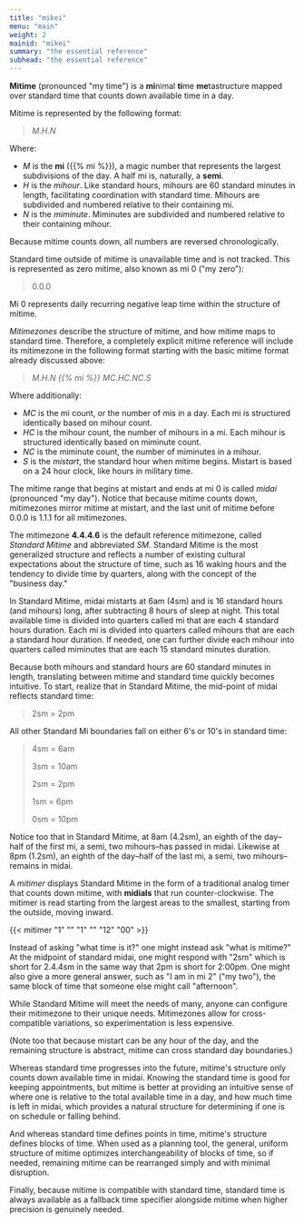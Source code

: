 ```yaml
---
title: "mikei"
menu: "main"
weight: 2 
mainid: "mikei"
summary: "the essential reference"
subhead: "the essential reference"
---
```


**Mitime** (pronounced "my time") is a **mi**nimal **ti**me **me**tastructure mapped over standard time that counts down available time in a day.

Mitime is represented by the following format:  

> *M.H.N* 

Where:
- *M* is the **mi** ({{% mi %}}), a magic number that represents the largest subdivisions of the day. A half mi is, naturally, a **semi**.
- *H* is the *mihour*. Like standard hours, mihours are 60 standard minutes in length, facilitating coordination with standard time. Mihours are subdivided and numbered relative to their containing mi.
- *N* is the *miminute*. Miminutes are subdivided and numbered relative to their containing mihour. 

Because mitime counts down, all numbers are reversed chronologically.

Standard time outside of mitime is unavailable time and is not tracked. This is represented as zero mitime, also known as mi 0 ("my zero"):

> 0.0.0

Mi 0 represents daily recurring negative leap time within the structure of mitime.

*Mitimezones* describe the structure of mitime, and how mitime maps to standard time. Therefore, a completely explicit mitime reference will include its mitimezone in the following format starting with the basic mitime format already discussed above:

> *M.H.N {{% mi %}} MC.HC.NC.S* 

Where additionally:
- *MC* is the mi count, or the number of mis in a day. Each mi is structured identically based on mihour count.
- *HC* is the mihour count, the number of mihours in a mi. Each mihour is structured identically based on miminute count.
- *NC* is the miminute count, the number of miminutes in a mihour.
- *S* is the *mistart*, the standard hour  when mitime begins. Mistart is based on a 24 hour clock, like hours in military time.  

The mitime range that begins at mistart and ends at mi 0 is called *midai* (pronounced "my day"). Notice that because mitime counts down, mitimezones mirror mitime at mistart, and the last unit of mitime before 0.0.0 is 1.1.1 for all mitimezones. 

The mitimezone **4.4.4.6** is the default reference mitimezone, called *Standard Mitime* and abbreviated *SM*. Standard Mitime is the most generalized structure and reflects a number of existing cultural expectations about the structure of time, such as 16 waking hours and the tendency to divide time by quarters, along with the concept of the "business day." 

In Standard Mitime, midai mistarts at 6am (4sm) and is 16 standard hours (and mihours) long, after subtracting 8 hours of sleep at night. This total available time is divided into quarters called mi that are each 4 standard hours duration. Each mi is divided into quarters called mihours that are each a standard hour duration. If needed, one can further divide each mihour into quarters called miminutes that are each 15 standard minutes duration. 

Because both mihours and standard hours are 60 standard minutes in length, translating between mitime and standard time quickly becomes intuitive. To start, realize that in Standard Mitime, the mid-point of midai reflects standard time:

> 2sm = 2pm

All other Standard Mi boundaries fall on either 6's or 10's in standard time:

> 4sm = 6am
> 
> 3sm = 10am
> 
> 2sm = 2pm
> 
> 1sm = 6pm
> 
> 0sm = 10pm

Notice too that in Standard Mitime, at 8am (4.2sm), an eighth of the day–half of the first mi, a semi, two mihours–has passed in midai. Likewise at 8pm (1.2sm), an eighth of the day–half of the last mi, a semi, two mihours–remains in midai.

A *mitimer* displays Standard Mitime in the form of a traditional analog timer that counts down mitime, with **midials** that run counter-clockwise. The mitimer is read starting from the largest areas to the smallest, starting from the outside, moving inward.

{{< mitimer "1" "" "1" "" "12" "00" >}}

Instead of asking "what time is it?" one might instead ask "what is mitime?" At the midpoint of standard midai, one might respond with "2sm" which is short for 2.4.4sm in the same way that 2pm is short for 2:00pm. One might also give a more general answer, such as "I am in mi 2" ("my two"), the same block of time that someone else might call "afternoon".  

While Standard Mitime will meet the needs of many, anyone can configure their mitimezone to their unique needs. Mitimezones allow for cross-compatible variations, so experimentation is less expensive.

(Note too that because mistart can be any hour of the day, and the remaining structure is abstract, mitime can cross standard day boundaries.)

Whereas standard time progresses into the future, mitime's structure only counts down available time in midai. Knowing the standard time is good for keeping appointments, but mitime is better at providing an intuitive sense of where one is relative to the total available time in a day, and how much time is left in midai, which provides a natural structure for determining if one is on schedule or falling behind. 

And whereas standard time defines points in time, mitime's structure defines blocks of time. When used as a planning tool, the general, uniform structure of mitime optimizes interchangeability of blocks of time, so if needed, remaining mitime can be rearranged simply and with minimal disruption.

Finally, because mitime is compatible with standard time, standard time is always available as a fallback time specifier alongside mitime when higher precision is genuinely needed.


